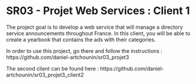<h1> SR03 - Projet Web Services : Client 1 </h1>

<p>The project goal is to develop a web service that will manage a directory service announcements throughout France. In this client, you will be able to create a yearbook that contains the ads with their categories.</p>

<p> In order to use this project, go there and follow the instructions : https://github.com/daniel-artchounin/sr03_projet3</p>

<p>The second client can be found here : https://github.com/daniel-artchounin/sr03_projet3_client2 <p>

